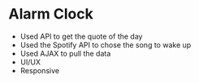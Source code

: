 # Alarm Clock

- Used API to get the quote of the day 
- Used the Spotify API to chose the song to wake up
- Used AJAX to pull the data 
- UI/UX 
- Responsive 
